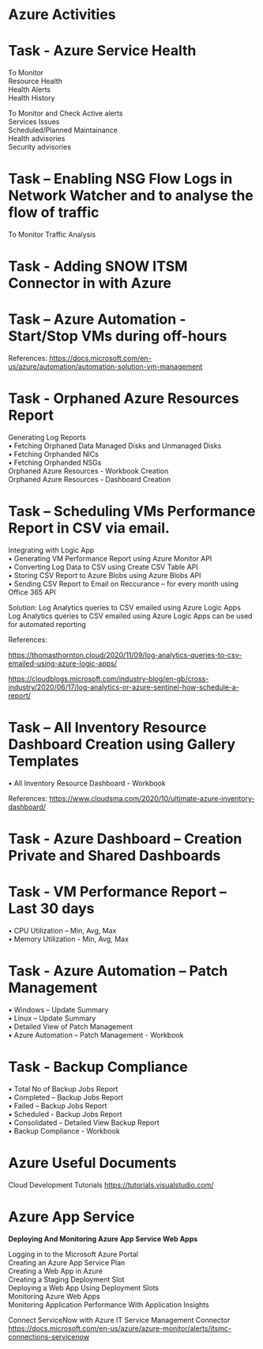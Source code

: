 # Azure Activities

# Task - Azure Service Health 

To Monitor <br>
  Resource Health <br>
  Health Alerts <br>
  Health History <br>

To Monitor and Check Active alerts <br>
  Services Issues <br>
  Scheduled/Planned Maintainance  <br>
  Health advisories <br>
  Security advisories <br>

# Task – Enabling NSG Flow Logs in Network Watcher and to analyse the flow of traffic

To Monitor Traffic Analysis

# Task - Adding SNOW ITSM Connector in with Azure 

# Task – Azure Automation - Start/Stop VMs during off-hours

References: https://docs.microsoft.com/en-us/azure/automation/automation-solution-vm-management

# Task - Orphaned Azure Resources Report<br>

  Generating Log Reports<br>
  •	Fetching Orphaned Data Managed Disks and Unmanaged Disks<br>
  •	Fetching Orphanded NICs <br>
  •	Fetching Orphanded NSGs <br>
  Orphaned Azure Resources  - Workbook Creation <br>
  Orphaned Azure Resources  - Dashboard Creation <br>


# Task – Scheduling VMs Performance Report in CSV via email.

  Integrating with Logic App<br>
  •	Generating VM Performance Report using Azure Monitor API <br>
  •	Converting Log Data to CSV using Create CSV Table API <br>
  •	Storing CSV Report to Azure Blobs using Azure Blobs API <br>
  •	Sending CSV Report to Email on Reccurance – for every month using Office 365 API <br>

  Solution: 
  Log Analytics queries to CSV emailed using Azure Logic Apps <br>
  Log Analytics queries to CSV emailed using Azure Logic Apps can be used for automated reporting  <br>

  References: 
  
  https://thomasthornton.cloud/2020/11/09/log-analytics-queries-to-csv-emailed-using-azure-logic-apps/
  
  https://cloudblogs.microsoft.com/industry-blog/en-gb/cross-industry/2020/06/17/log-analytics-or-azure-sentinel-how-schedule-a-report/


# Task – All Inventory Resource Dashboard Creation using Gallery Templates

  •	All Inventory Resource Dashboard - Workbook 

  References: https://www.cloudsma.com/2020/10/ultimate-azure-inventory-dashboard/

# Task - Azure Dashboard – Creation Private and Shared Dashboards


# Task - VM Performance Report – Last 30 days

  •	CPU Utilization – Min, Avg, Max <br>
  •	Memory Utilization - Min, Avg, Max <br>

# Task - Azure Automation – Patch Management <br>

  •	Windows – Update Summary <br>
  •	Linux – Update Summary <br>
  •	Detailed View of Patch Management <br>
  •	Azure Automation – Patch Management  - Workbook <br>

# Task - Backup Compliance

  •	Total No of Backup Jobs Report<br>
  •	Completed – Backup Jobs Report<br>
  •	Failed – Backup Jobs Report<br>
  •	Scheduled - Backup Jobs Report<br>
  •	Consolidated – Detailed View Backup Report <br>
  •	Backup Compliance - Workbook <br>


# Azure Useful Documents

Cloud Development Tutorials
https://tutorials.visualstudio.com/

# Azure App Service

**Deploying And Monitoring Azure App Service Web Apps**

Logging in to the Microsoft Azure Portal <br>
Creating an Azure App Service Plan <br>
Creating a Web App in Azure <br>
Creating a Staging Deployment Slot <br>
Deploying a Web App Using Deployment Slots <br>
Monitoring Azure Web Apps <br>
Monitoring Application Performance With Application Insights <br>

Connect ServiceNow with Azure IT Service Management Connector<br>
https://docs.microsoft.com/en-us/azure/azure-monitor/alerts/itsmc-connections-servicenow
